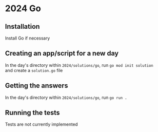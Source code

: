 # 2024 Go

## Installation

Install Go if necessary

## Creating an app/script for a new day

In the day's directory within `2024/solutions/go`, run `go mod init solution`
and create a `solution.go` file

## Getting the answers

In the day's directory within `2024/solutions/go`, run `go run .`

## Running the tests

Tests are not currently implemented
